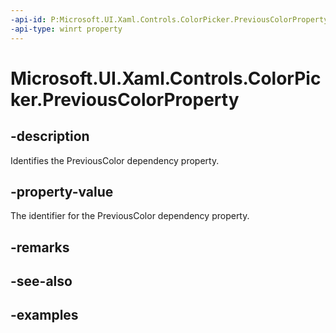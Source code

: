 ```yaml
---
-api-id: P:Microsoft.UI.Xaml.Controls.ColorPicker.PreviousColorProperty
-api-type: winrt property
---
```

<!-- Property syntax.
public DependencyProperty PreviousColorProperty { get; }
-->

# Microsoft.UI.Xaml.Controls.ColorPicker.PreviousColorProperty


## -description

Identifies the PreviousColor dependency property.


## -property-value

The identifier for the PreviousColor dependency property.


## -remarks


## -see-also


## -examples


